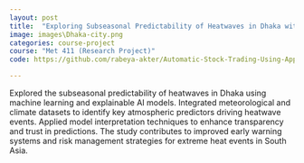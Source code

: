 ```yaml
---
layout: post
title:  "Exploring Subseasonal Predictability of Heatwaves in Dhaka with Explainable AI Model"
image: images\Dhaka-city.png
categories: course-project
course: "Met 411 (Research Project)"
code: https://github.com/rabeya-akter/Automatic-Stock-Trading-Using-Approximate-Q-Learning

---
```

Explored the subseasonal predictability of heatwaves in Dhaka using machine learning and explainable AI models. Integrated meteorological and climate datasets to identify key atmospheric predictors driving heatwave events. Applied model interpretation techniques to enhance transparency and trust in predictions. The study contributes to improved early warning systems and risk management strategies for extreme heat events in South Asia.

